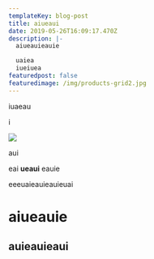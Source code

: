 ```yaml
---
templateKey: blog-post
title: aiueaui
date: 2019-05-26T16:09:17.470Z
description: |-
  aiueauieauie

  uaiea
  iueiuea
featuredpost: false
featuredimage: /img/products-grid2.jpg
---
```

iuaeau

i

![](/img/blog-index.jpg)

aui

eai **ueaui** eauie

eeeuaieauieauieuai 

# aiueauie

## auieauieaui
